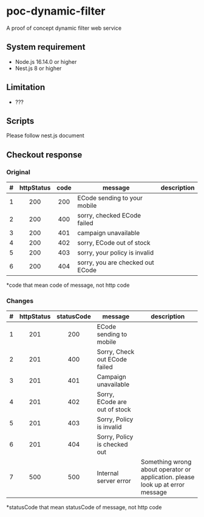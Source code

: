 # poc-dynamic-filter

A proof of concept dynamic filter web service

## System requirement

- Node.js 16.14.0 or higher
- Nest.js 8 or higher

## Limitation

- ???

## Scripts

Please follow nest.js document

## Checkout response

### Original

|  #  | httpStatus | code | message                          | description |
|:---:|:----------:|:----:|----------------------------------|-------------|
|  1  |    200     | 200  | ECode sending to your mobile     |             |
|  2  |    200     | 400  | sorry, checked ECode failed      |             |
|  3  |    200     | 401  | campaign unavailable             |             |
|  4  |    200     | 402  | sorry, ECode out of stock        |             |
|  5  |    200     | 403  | sorry, your policy is invalid    |             |
|  6  |    200     | 404  | sorry, you are checked out ECode |             |

*code that mean code of message, not http code

### Changes

|  #  | httpStatus | statusCode | message                       | description                                                                    |
|:---:|:----------:|:----------:|-------------------------------|--------------------------------------------------------------------------------|
|  1  |    201     |    200     | ECode sending to mobile       |                                                                                |
|  2  |    201     |    400     | Sorry, Check out ECode failed |                                                                                |
|  3  |    201     |    401     | Campaign unavailable          |                                                                                |
|  4  |    201     |    402     | Sorry, ECode are out of stock |                                                                                |
|  5  |    201     |    403     | Sorry, Policy is invalid      |                                                                                |
|  6  |    201     |    404     | Sorry, Policy is checked out  |                                                                                |
|  7  |    500     |    500     | Internal server error         | Something wrong about operator or application. please look up at error message |

*statusCode that mean statusCode of message, not http code
